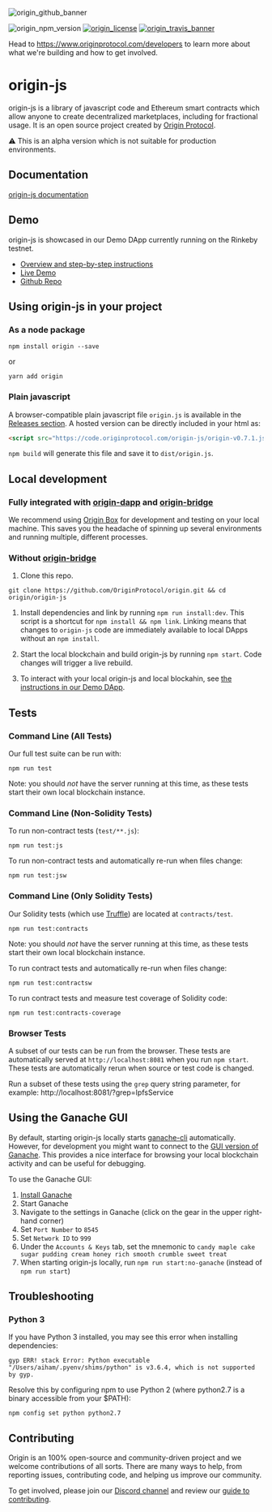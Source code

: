 ![origin_github_banner](https://user-images.githubusercontent.com/673455/37314301-f8db9a90-2618-11e8-8fee-b44f38febf38.png)

![origin_npm_version](https://img.shields.io/npm/v/origin.svg?style=flat-square&colorA=111d28&colorB=1a82ff)
[![origin_license](https://img.shields.io/badge/license-MIT-6e3bea.svg?style=flat-square&colorA=111d28)](https://github.com/OriginProtocol/origin/blob/master/origin-js/LICENSE)
[![origin_travis_banner](https://img.shields.io/travis/OriginProtocol/origin-js/master.svg?style=flat-square&colorA=111d28)](https://travis-ci.org/OriginProtocol/origin-js)

Head to https://www.originprotocol.com/developers to learn more about what we're building and how to get involved.

# origin-js

origin-js is a library of javascript code and Ethereum smart contracts which allow anyone to create decentralized marketplaces, including for fractional usage. It is an open source project created by [Origin Protocol](https://www.originprotocol.com/).

⚠️ This is an alpha version which is not suitable for production environments.

## Documentation
[origin-js documentation](http://docs.originprotocol.com/)

## Demo

origin-js is showcased in our Demo DApp currently running on the Rinkeby testnet.
- [Overview and step-by-step instructions](https://medium.com/originprotocol/origin-demo-dapp-is-now-live-on-testnet-835ae201c58)
- [Live Demo](http://demo.originprotocol.com)
- [Github Repo](https://github.com/OriginProtocol/origin/tree/master/origin-dapp#origin-demo-dapp)

## Using origin-js in your project

### As a node package

```
npm install origin --save
```
or
```
yarn add origin
```

### Plain javascript

A browser-compatible plain javascript file `origin.js` is available in the [Releases section](https://github.com/OriginProtocol/origin/releases). A hosted version can be directly included in your html as:
```html
<script src="https://code.originprotocol.com/origin-js/origin-v0.7.1.js"></script>
```

`npm build` will generate this file and save it to `dist/origin.js`.

## Local development

### Fully integrated with [origin-dapp](https://github.com/OriginProtocol/origin/tree/master/origin-dapp#origin-demo-dapp) and [origin-bridge](https://github.com/OriginProtocol/origin/tree/master/origin-bridge#origin-bridge-server)

We recommend using [Origin Box](https://github.com/OriginProtocol/origin/tree/master/development#origin-box) for development and testing on your local machine. This saves you the headache of spinning up several environments and running multiple, different processes.

### Without [origin-bridge](https://github.com/OriginProtocol/origin/tree/master/origin-bridge#origin-bridge-server)

1.  Clone this repo.
```
git clone https://github.com/OriginProtocol/origin.git && cd origin/origin-js
```

1.  Install dependencies and link by running `npm run install:dev`. This script is a shortcut for `npm install && npm link`. Linking means that changes to `origin-js` code are immediately available to local DApps without an `npm install`.

1.  Start the local blockchain and build origin-js by running `npm start`. Code changes will trigger a live rebuild.

1.  To interact with your local origin-js and local blockahin, see [the instructions in our Demo DApp](https://github.com/OriginProtocol/origin/blob/master/origin-dapp#run-demo-dapp-with-local-origin-js-and-local-blockchain).


## Tests

### Command Line (All Tests)

Our full test suite can be run with:

```
npm run test
```

 Note: you should *not* have the server running at this time, as these tests start their own local blockchain instance.

### Command Line (Non-Solidity Tests)

To run non-contract tests (`test/**.js`):

```
npm run test:js
```

To run non-contract tests and automatically re-run when files change:
```
npm run test:jsw
```


### Command Line (Only Solidity Tests)

Our Solidity tests (which use [Truffle](http://truffleframework.com/docs/getting_started/javascript-tests)) are located at `contracts/test`.

 ```
 npm run test:contracts
 ```

Note: you should *not* have the server running at this time, as these tests start their own local blockchain instance.

To run contract tests and automatically re-run when files change:

```
npm run test:contractsw
```

To run contract tests and measure test coverage of Solidity code:

```
npm run test:contracts-coverage
```

### Browser Tests

A subset of our tests can be run from the browser. These tests are automatically served at `http://localhost:8081` when you run `npm start`. These tests are automatically rerun when source or test code is changed.

Run a subset of these tests using the `grep` query string parameter, for example: http://localhost:8081/?grep=IpfsService

## Using the Ganache GUI

By default, starting origin-js locally starts [ganache-cli](https://github.com/trufflesuite/ganache-cli) automatically.
However, for development you might want to connect to the [GUI version of Ganache](http://truffleframework.com/ganache/). This provides a nice interface for browsing your local blockchain activity and can be useful for debugging.

To use the Ganache GUI:
1. [Install Ganache](http://truffleframework.com/ganache/)
1. Start Ganache
1. Navigate to the settings in Ganache (click on the gear in the upper right-hand corner)
1. Set `Port Number` to `8545`
1. Set `Network ID` to `999`
1. Under the `Accounts & Keys` tab, set the mnemonic to `candy maple cake sugar pudding cream honey rich smooth crumble sweet treat`
1. When starting origin-js locally, run `npm run start:no-ganache` (instead of `npm run start`)

## Troubleshooting

### Python 3

If you have Python 3 installed, you may see this error when installing dependencies:

```
gyp ERR! stack Error: Python executable "/Users/aiham/.pyenv/shims/python" is v3.6.4, which is not supported by gyp.
```

Resolve this by configuring npm to use Python 2 (where python2.7 is a binary accessible from your $PATH):

```
npm config set python python2.7
```

## Contributing

Origin is an 100% open-source and community-driven project and we welcome contributions of all sorts. There are many ways to help, from reporting issues, contributing code, and helping us improve our community.

To get involved, please join our [Discord channel](https://discord.gg/jyxpUSe) and review our [guide to contributing](https://docs.originprotocol.com/#contributing).
